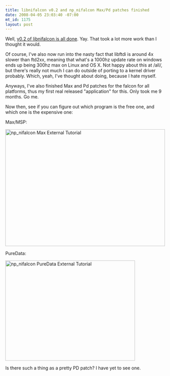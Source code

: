 ```yaml
--- 
title: libnifalcon v0.2 and np_nifalcon Max/Pd patches finished
date: 2008-04-05 23:03:40 -07:00
mt_id: 1175
layout: post
---
```

Well, <A HREF='http://libnifalcon.sf.net'>v0.2 of libnifalcon is all done</A>. Yay. That took a lot more work than I thought it would. 

Of course, I've also now run into the nasty fact that libftdi is around 4x slower than ftd2xx, meaning that what's a 1000hz update rate on windows ends up being 300hz max on Linux and OS X. Not happy about this at /all/, but there's really not much I can do outside of porting to a kernel driver probably. Which, yeah, I've thought about doing, because I hate myself.

Anyways, I've also finished Max and Pd patches for the falcon for all platforms, thus my first real released "application" for this. Only took me 9 months. Go me.

Now then, see if you can figure out which program is the free one, and which one is the expensive one:

Max/MSP:

<a href="http://www.flickr.com/photos/qdot76367/2389032528/" title="np_nifalcon Max External Tutorial by qdot76367, on Flickr"><img src="http://farm3.static.flickr.com/2289/2389032528_fcc6668dea.jpg" width="500" height="365" alt="np_nifalcon Max External Tutorial" /></a>

PureData:

<a href="http://www.flickr.com/photos/qdot76367/2391872168/" title="np_nifalcon PureData External Tutorial by qdot76367, on Flickr"><img src="http://farm3.static.flickr.com/2336/2391872168_f84a82107a_o.jpg" width="406" height="313" alt="np_nifalcon PureData External Tutorial" /></a>

Is there such a thing as a pretty PD patch? I have yet to see one. 
